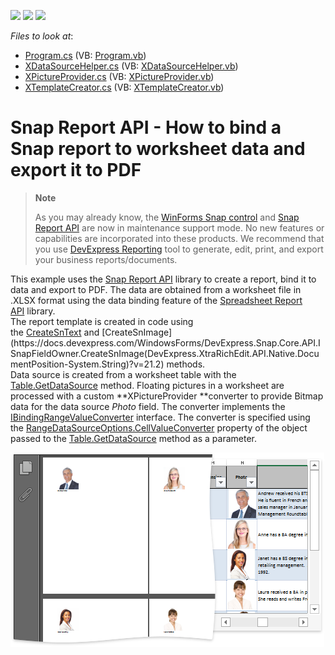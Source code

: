 <!-- default badges list -->
![](https://img.shields.io/endpoint?url=https://codecentral.devexpress.com/api/v1/VersionRange/128608883/17.1.3%2B)
[![](https://img.shields.io/badge/Open_in_DevExpress_Support_Center-FF7200?style=flat-square&logo=DevExpress&logoColor=white)](https://supportcenter.devexpress.com/ticket/details/T518437)
[![](https://img.shields.io/badge/📖_How_to_use_DevExpress_Examples-e9f6fc?style=flat-square)](https://docs.devexpress.com/GeneralInformation/403183)
<!-- default badges end -->
<!-- default file list -->
*Files to look at*:

* [Program.cs](./CS/SnapAndSpreadsheetDocumentServerExample/Program.cs) (VB: [Program.vb](./VB/SnapAndSpreadsheetDocumentServerExample/Program.vb))
* [XDataSourceHelper.cs](./CS/SnapAndSpreadsheetDocumentServerExample/XDataSourceHelper.cs) (VB: [XDataSourceHelper.vb](./VB/SnapAndSpreadsheetDocumentServerExample/XDataSourceHelper.vb))
* [XPictureProvider.cs](./CS/SnapAndSpreadsheetDocumentServerExample/XPictureProvider.cs) (VB: [XPictureProvider.vb](./VB/SnapAndSpreadsheetDocumentServerExample/XPictureProvider.vb))
* [XTemplateCreator.cs](./CS/SnapAndSpreadsheetDocumentServerExample/XTemplateCreator.cs) (VB: [XTemplateCreator.vb](./VB/SnapAndSpreadsheetDocumentServerExample/XTemplateCreator.vb))
<!-- default file list end -->
# Snap Report API - How to bind a Snap report to worksheet data and export it to PDF
> **Note**
>
> As you may already know, the [WinForms Snap control](https://docs.devexpress.com/WindowsForms/11373/controls-and-libraries/snap) and [Snap Report API](https://docs.devexpress.com/OfficeFileAPI/15188/snap-report-api) are now in maintenance support mode. No new features or capabilities are incorporated into these products. We recommend that you use [DevExpress Reporting](https://docs.devexpress.com/XtraReports/2162/reporting) tool to generate, edit, print, and export your business reports/documents.

This example uses the [Snap Report API](https://docs.devexpress.com/OfficeFileAPI/15188/snap-report-api?v=21.2) library to create a report, bind it to data and export to PDF. The data are obtained from a worksheet file in .XLSX format using the data binding feature of the [Spreadsheet Report API](https://docs.devexpress.com/OfficeFileAPI/14912/spreadsheet-document-api?v=21.2) library.  
The report template is created in code using the [CreateSnText](https://docs.devexpress.com/WindowsForms/DevExpress.Snap.Core.API.ISnapFieldOwner.CreateSnText(DevExpress.XtraRichEdit.API.Native.DocumentPosition-System.String)?v=21.2) and [CreateSnImage](https://docs.devexpress.com/WindowsForms/DevExpress.Snap.Core.API.ISnapFieldOwner.CreateSnImage(DevExpress.XtraRichEdit.API.Native.DocumentPosition-System.String)?v=21.2) methods.  
Data source is created from a worksheet table with the [Table.GetDataSource](https://docs.devexpress.com/OfficeFileAPI/devexpress.spreadsheet.table.getdatasource.overloads) method. Floating pictures in a worksheet are processed with a custom **XPictureProvider **converter to provide Bitmap data for the data source _Photo_ field. The converter implements the [IBindingRangeValueConverter](https://docs.devexpress.com/OfficeFileAPI/DevExpress.Spreadsheet.IBindingRangeValueConverter) interface. The converter is specified using the [RangeDataSourceOptions.CellValueConverter](https://docs.devexpress.com/OfficeFileAPI/DevExpress.Spreadsheet.DataSourceOptionsBase.CellValueConverter) property of the object passed to the [Table.GetDataSource](https://docs.devexpress.com/OfficeFileAPI/devexpress.spreadsheet.table.getdatasource.overloads) method as a parameter.  

![](https://raw.githubusercontent.com/DevExpress-Examples/document-server-create-a-snap-report-bind-it-to-worksheet-data-and-print-to-pdf-t518437/17.1.3+/media/5d33ae05-4099-11e7-80c0-00155d624807.png)
